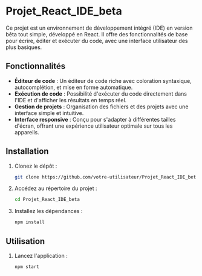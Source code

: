 # Projet_React_IDE_beta

Ce projet est un environnement de développement intégré (IDE) en version bêta tout simple, développé en React. Il offre des fonctionnalités de base pour écrire, éditer et exécuter du code, avec une interface utilisateur des plus basiques.

## Fonctionnalités

- **Éditeur de code** : Un éditeur de code riche avec coloration syntaxique, autocomplétion, et mise en forme automatique.
- **Exécution de code** : Possibilité d'exécuter du code directement dans l'IDE et d'afficher les résultats en temps réel.
- **Gestion de projets** : Organisation des fichiers et des projets avec une interface simple et intuitive.
- **Interface responsive** : Conçu pour s'adapter à différentes tailles d'écran, offrant une expérience utilisateur optimale sur tous les appareils.

## Installation

1. Clonez le dépôt :
   ```bash
   git clone https://github.com/votre-utilisateur/Projet_React_IDE_beta.git

2. Accédez au répertoire du projet :
   ```bash
   cd Projet_React_IDE_beta

3. Installez les dépendances  :
   ```bash
   npm install

## Utilisation

1. Lancez l'application :
    ```bash
   npm start
     
